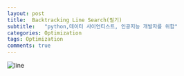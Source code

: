 ```yaml
---
layout: post
title:  Backtracking Line Search(필기)
subtitle:   "python,데이터 사이언티스트, 인공지능 개발자를 위함"
categories: Optimization
tags: Optimization
comments: true
---
```



![line](https://user-images.githubusercontent.com/70193130/178449027-ed43af77-10da-4148-bb07-d1a5b3f77adb.png)